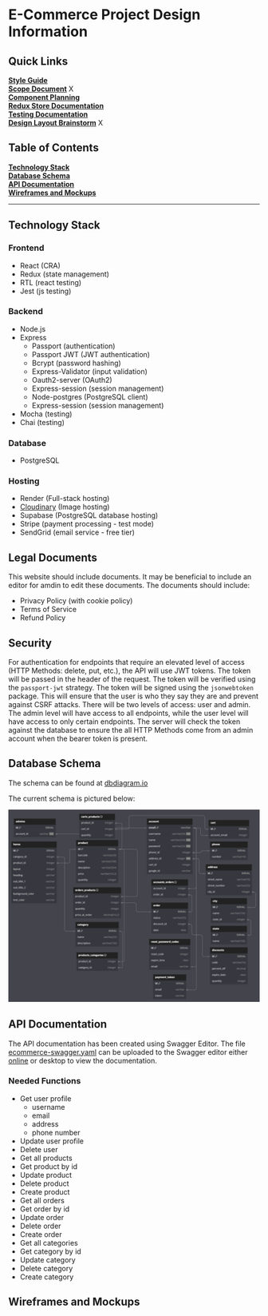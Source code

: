 # E-Commerce Project Design Information

## Quick Links

[**Style Guide**](design_docs/style_guide.md) <br>
[**Scope Document**](design_docs/scope_document.md) X<br>
[**Component Planning**](design_docs/component_planning.md)  <br>
[**Redux Store Documentation**](design_docs/redux_store_documentation.md)  <br>
[**Testing Documentation**](design_docs/testing_documentation.md)<br>
[**Design Layout Brainstorm**](design_docs/design_layout_brainstorm.md) X<br>

## Table of Contents

[**Technology Stack**](#technology-stack)<br>
[**Database Schema**](#database-schema)<br>
[**API Documentation**](#api-documentation)<br>
[**Wireframes and Mockups**](#wireframes-and-mockups)<br>

---

## Technology Stack

### Frontend
- React (CRA)
- Redux (state management)
- RTL (react testing)
- Jest (js testing)

### Backend
- Node.js
- Express
    - Passport (authentication)
    - Passport JWT (JWT authentication)
    - Bcrypt (password hashing)
    - Express-Validator (input validation)
    - Oauth2-server (OAuth2)
    - Express-session (session management)
    - Node-postgres (PostgreSQL client)
    - Express-session (session management)
- Mocha (testing)
- Chai (testing)

### Database
- PostgreSQL

### Hosting
- Render (Full-stack hosting)
- [Cloudinary](https://cloudinary.com/) (Image hosting)
- Supabase (PostgreSQL database hosting)
- Stripe (payment processing - test mode)
- SendGrid (email service - free tier)

## Legal Documents

This website should include documents. It may be beneficial to include an editor for amdin to edit these documents. The documents should include:

- Privacy Policy (with cookie policy)
- Terms of Service
- Refund Policy

## Security

For authentication for endpoints that require an elevated level of access (HTTP Methods: delete, put, etc.), the API will use JWT tokens. The token will be passed in the header of the request. The token will be verified using the `passport-jwt` strategy. The token will be signed using the `jsonwebtoken` package. This will ensure that the user is who they say they are and prevent against CSRF attacks. There will be two levels of access: user and admin. The admin level will have access to all endpoints, while the user level will have access to only certain endpoints. The server will check the token against the database to ensure the all HTTP Methods come from an admin account when the bearer token is present.



## Database Schema

The schema can be found at [dbdiagram.io](https://dbdiagram.io/d/E-Commerce-Codecademy-66b97b108b4bb5230ed3f102)

The current schema is pictured below:

![database schema](/Design/design_docs/imgs/DB_Schema.png)

## API Documentation

The API documentation has been created using Swagger Editor. The file [ecommerce-swagger.yaml](ecommerce-swagger.yaml) can be uploaded to the Swagger editor either [online](https://editor.swagger.io/) or desktop to view the documentation.

### Needed Functions
- Get user profile
    - username
    - email
    - address
    - phone number
- Update user profile
- Delete user
- Get all products
- Get product by id
- Update product
- Delete product
- Create product
- Get all orders
- Get order by id
- Update order
- Delete order
- Create order
- Get all categories
- Get category by id
- Update category
- Delete category
- Create category

## Wireframes and Mockups
